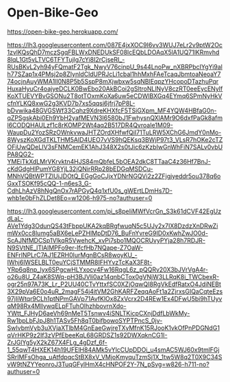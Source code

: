 # Open-Bike-Geo

https://open-bike-geo.herokuapp.com/

https://lh3.googleusercontent.com/087E4jxXOC9I6vv3WUJ7eLr2v9ptW2Oc1zvlKQsQhD7mczSgqFBLWxDNEDUkSF08lcEQbLDOAqX5lA1UQ71lKRmvhd8lqL1Gt5vLTVC6TFYTujlg7cYi8I2rCjseRI_-RUsBKvL2yh94yFQmatF2Tgk_NwyV76cinpU_9s44LnoPw_nXBRPbcIYgYi9alh77SZap1x4PMsj2p8ZIynldCldUPRJcLi1cbal1hhMxhFAeTcaqJbmtoaNeoaY774ocjnAuyWMA1lI0N8P5b5SspP8mXjwbxw5sqNBIEqpzYHcopoDTazhuPqrHuxaHyuCr4oajyeDCLK0BwEbo20AkBCoi2gSltroNLlNyV8czRT0eeEycENyIfKoXTUEVYBvGSONu2T8otTOxmKoXa6uw5eCDWlBXGq4EYmq6SPmNyHkVcfnYLKQ8xwG2g3KVD7b7xs5qqsi6jfrj7pP8L-bDvwika48GVGSWf33Cqhz9XdreKHXfcF5TSiGXpm_MF4YQW4HBfaG0n-qZPSgskAbi0Eh9YbH2yafMEVN3I6580bJ1FwhysnQXlAMr9O6dxfPaGk8afml6CODQHAULzf1c8rKOMP2Wt4aq2B517DR4QvroaIe1M09-WaupDu2YozSRzOWnkvwaJHTZOrdXHfwfQiI71TuLRW5XChG6JmdY0nMo-8WyszKoXGdTKLTHM5AID4UEO7vVS9hQEKsq3BWjP97t3_VLsR7hOKe2cTZOFiUwQDeLIV3sFNMCemEK1AhJ348X2s0tJic6zKzbIwGnWhFiN7SALv0vbUPA8QG2-YMEiTkXdLMrVKrvktn4HJS84mQbfeL5bOEA2dkC8TTaaC4z36Hf7BnJ-cKdGdgHlPumYG8YjL32jQNirRRp28bEDGqMSDCu-MNhVQBtWPTZlUiJDOtQ_EGgGoCJjxYDNrNGQVi2z2ZFjgjyeddr5ou378q6oGxxTSOKf95cQQ-1-n6es3_G-CdhLhAzV8hNgQnOx7rAPGyQ4q1xfU0s_gWErtLDmHs7D-whb1e0bFhZLDet8Eo=w1206-h975-no?authuser=0

https://lh3.googleusercontent.com/pi_s8peIiMWfVcrGn_S3k61dCVF42EgUzdLaL-AVe1Ydg3OdunQS43tFbppUKA2kqBRgfwuqN5c5UJy2x7IX8DzdzXnDRwZimWx0cc8lumg5aBX6eLePZHlMpDtD76_BuFnYvreG9ID0xKwhZwJO0d-ScAJNfMDCSp1VlkqR5VwehcK_xvPi7sbo1MQOCRUvyPYja28h7RDJR-N9SVtNE_lTlAlMPFo9er-lfcfHb7NQape-Z7OaW-ENFrlNPLrC7AJ1EZRH0lurMgnBCsR8woyKU_-IWhj6lWSELBLT0euYCjSTMMR8IFHYvzTcKaX3F8t-YRp6q8np_lyx6SPgcwHLYxocv4Fw16RqgL6z_pQQRv20X3bJVrVgA4r-o26u8U_Z4aK8SWq-pH3BJVli0az14qnbCTox0gVNjW3LLRqK8i_TWCbexR-ogr25n97A73K_Lr_P2UU40CTvYttxfSC0XZjOqwQI8RgVkEdfRatxO4JdiNEBt3X29pVa6E0o4uR_2magF54j4itVM2GhKARFZeqqAoFt1a2ZjrxsGIQaCqteEzs97jIiWtqr9CLh1ptNPmGAVp71AvfKlOx8ZxVcrx2D4REw1Ex4DFwU5bi9hTUyvqM98Rx4MllywqELpFTuhOlhzhbovrnXdo-YWtt_FJHyD6aeVh69nMeT5Tsnwv4iSNLTKicpCXnjDdfLbWkMy-Rw1bpLbFJpJ8h1TASv5Fh8qT0bifbowoSYPTPncS_0jv-SwIvbmVyb3uXVjaXTlbM4GnEaeGwjreTXyMfnK15RJooK1vkOfPnPDGNdG1qVrHKP9z2If3zVPfEbeeKqL68GRDSZ1s92DWXqknCG1I-ZrJGlYg5yX2kZ67X4FLg_4gDzf_6f-1_55qwT4HXEK14h19UFElH84AMk5vYlcCUpDDOi_u4smAC5WJ60x9tmlFGjSRrIMFsOhga_uAtfdpqcStBX8xV_VMjoKmyquTzmSj1X_1tw5W8q2T0X9C34SvW9tNZYYeonroJ3TuqGFylHmX4cHNPOF2Y-7N_pSvg=w826-h711-no?authuser=0

